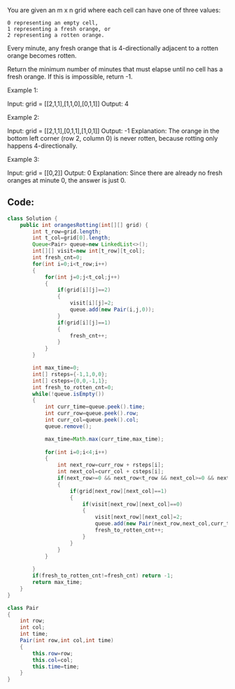 You are given an m x n grid where each cell can have one of three values:

    0 representing an empty cell,
    1 representing a fresh orange, or
    2 representing a rotten orange.

Every minute, any fresh orange that is 4-directionally adjacent to a rotten orange becomes rotten.

Return the minimum number of minutes that must elapse until no cell has a fresh orange. If this is impossible, return -1.

 

Example 1:

Input: grid = [[2,1,1],[1,1,0],[0,1,1]]
Output: 4

Example 2:

Input: grid = [[2,1,1],[0,1,1],[1,0,1]]
Output: -1
Explanation: The orange in the bottom left corner (row 2, column 0) is never rotten, because rotting only happens 4-directionally.

Example 3:

Input: grid = [[0,2]]
Output: 0
Explanation: Since there are already no fresh oranges at minute 0, the answer is just 0.


## Code:

``` java
class Solution {
    public int orangesRotting(int[][] grid) {
        int t_row=grid.length;
        int t_col=grid[0].length;        
        Queue<Pair> queue=new LinkedList<>();
        int[][] visit=new int[t_row][t_col];
        int fresh_cnt=0;
        for(int i=0;i<t_row;i++)
        {
            for(int j=0;j<t_col;j++)
            {
                if(grid[i][j]==2)
                {
                    visit[i][j]=2;
                    queue.add(new Pair(i,j,0));
                }
                if(grid[i][j]==1)
                {
                    fresh_cnt++;
                }
            }
        }

        int max_time=0;
        int[] rsteps={-1,1,0,0};
        int[] csteps={0,0,-1,1};
        int fresh_to_rotten_cnt=0;
        while(!queue.isEmpty())
        {
            int curr_time=queue.peek().time;
            int curr_row=queue.peek().row;
            int curr_col=queue.peek().col;
            queue.remove();

            max_time=Math.max(curr_time,max_time);
            
            for(int i=0;i<4;i++)
            {
                int next_row=curr_row + rsteps[i];
                int next_col=curr_col + csteps[i];
                if(next_row>=0 && next_row<t_row && next_col>=0 && next_col<t_col)
                {
                    if(grid[next_row][next_col]==1)
                    {
                        if(visit[next_row][next_col]==0)
                        {
                            visit[next_row][next_col]=2;
                            queue.add(new Pair(next_row,next_col,curr_time+1));
                            fresh_to_rotten_cnt++;
                        }
                    }
                }
            }
            
        }
        if(fresh_to_rotten_cnt!=fresh_cnt) return -1;
        return max_time;
    }
}

class Pair
{
    int row;
    int col;
    int time;
    Pair(int row,int col,int time)
    {
        this.row=row;
        this.col=col;
        this.time=time;
    }
}
```
 
